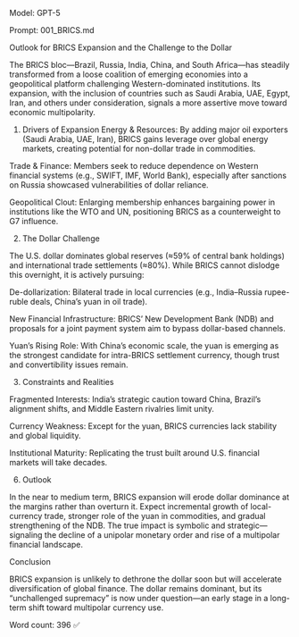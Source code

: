 Model: GPT-5

Prompt: 001_BRICS.md

Outlook for BRICS Expansion and the Challenge to the Dollar

The BRICS bloc—Brazil, Russia, India, China, and South Africa—has steadily transformed from a loose coalition of emerging economies into a geopolitical platform challenging Western-dominated institutions. Its expansion, with the inclusion of countries such as Saudi Arabia, UAE, Egypt, Iran, and others under consideration, signals a more assertive move toward economic multipolarity.

1. Drivers of Expansion
Energy & Resources: By adding major oil exporters (Saudi Arabia, UAE, Iran), BRICS gains leverage over global energy markets, creating potential for non-dollar trade in commodities.

Trade & Finance: Members seek to reduce dependence on Western financial systems (e.g., SWIFT, IMF, World Bank), especially after sanctions on Russia showcased vulnerabilities of dollar reliance.

Geopolitical Clout: Enlarging membership enhances bargaining power in institutions like the WTO and UN, positioning BRICS as a counterweight to G7 influence.

2. The Dollar Challenge

The U.S. dollar dominates global reserves (≈59% of central bank holdings) and international trade settlements (≈80%). While BRICS cannot dislodge this overnight, it is actively pursuing:

De-dollarization: Bilateral trade in local currencies (e.g., India–Russia rupee-ruble deals, China’s yuan in oil trade).


New Financial Infrastructure: BRICS’ New Development Bank (NDB) and proposals for a joint payment system aim to bypass dollar-based channels.

Yuan’s Rising Role: With China’s economic scale, the yuan is emerging as the strongest candidate for intra-BRICS settlement currency, though trust and convertibility issues remain.

3. Constraints and Realities
 
Fragmented Interests: India’s strategic caution toward China, Brazil’s alignment shifts, and Middle Eastern rivalries limit unity.

Currency Weakness: Except for the yuan, BRICS currencies lack stability and global liquidity.

Institutional Maturity: Replicating the trust built around U.S. financial markets will take decades.

6. Outlook

In the near to medium term, BRICS expansion will erode dollar dominance at the margins rather than overturn it. Expect incremental growth of local-currency trade, stronger role of the yuan in commodities, and gradual strengthening of the NDB. The true impact is symbolic and strategic—signaling the decline of a unipolar monetary order and rise of a multipolar financial landscape.

Conclusion

BRICS expansion is unlikely to dethrone the dollar soon but will accelerate diversification of global finance. The dollar remains dominant, but its “unchallenged supremacy” is now under question—an early stage in a long-term shift toward multipolar currency use.

Word count: 396 ✅
